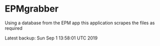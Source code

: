 # EPMgrabber
Using a database from the EPM app this application scrapes the files as required


Latest backup: Sun Sep 1 13:58:01 UTC 2019
